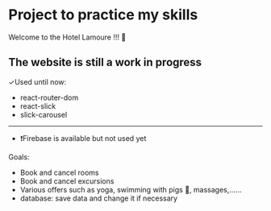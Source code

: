 # Project to practice my skills

Welcome to the Hotel Lamoure !!! 🏨

The website is still a work in progress
-----------------------------------------------------------------------


✓Used until now:

  - react-router-dom
  - react-slick
  - slick-carousel
-----------------------------------------------------------------------
- ❗️Firebase is available but not used yet

Goals:
  - Book and cancel rooms
  - Book and cancel excursions
  - Various offers such as yoga, swimming with pigs 🐖, massages,......
  - database: save data and change it if necessary

